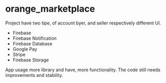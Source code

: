 # orange_marketplace
Project have two tipe, of account byer, and seller respectively different UI.
- Firebase
- Firebase Notification
- Firebase Database
- Google Pay
- Stripe
- Firebase Storage

App usage more library and have, more functionality.
The code still needs improvements and stability.
